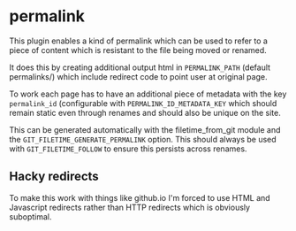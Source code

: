 permalink
=========

This plugin enables a kind of permalink which can be used to refer to a piece
of content which is resistant to the file being moved or renamed.

It does this by creating additional output html in `PERMALINK_PATH`
(default permalinks/) which include redirect code to point user at original
page.

To work each page has to have an additional piece of metadata with the key
`permalink_id` (configurable with `PERMALINK_ID_METADATA_KEY`
which should remain static even through renames and should also
be unique on the site.

This can be generated automatically with the filetime_from_git module and
the `GIT_FILETIME_GENERATE_PERMALINK` option. 
This should always be used with `GIT_FILETIME_FOLLOW` to ensure this
persists across renames.


Hacky redirects
---------------
To make this work with things like github.io I'm forced to use HTML and
Javascript redirects rather than HTTP redirects which is obviously suboptimal.
